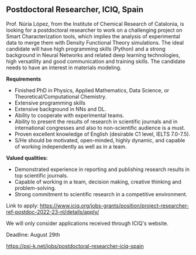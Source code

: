 ## Postdoctoral Researcher, ICIQ, Spain



Prof. Núria López, from the Institute of Chemical Research of Catalonia, is looking for a postdoctoral researcher to work on a challenging project on Smart Characterization tools, which implies the analysis of experimental data to merge them with Density Functional Theory simulations. The ideal candidate will have high programming skills (Python) and a strong background in Neural Networks and related deep learning technologies, high versatility and good communication and training skills. The candidate needs to have an interest in materials modeling.

 

**Requirements**

- Finished PhD in Physics, Applied Mathematics, Data Science, or Theoretical/Computational Chemistry.
- Extensive programming skills
- Extensive background in NNs and DL.
- Ability to cooperate with experimental teams.
- Ability to present the results of research in scientific journals and in international congresses and also to non-scientific audience is a must.
- Proven excellent knowledge of English (desirable C1 level, IELTS 7.0-7.5).
- S/He should be motivated, open-minded, highly dynamic, and capable of working independently as well as in a team.

**Valued qualities:**

- Demonstrated experience in reporting and publishing research results in top scientific journals.
- Capable of working in a team, decision making, creative thinking and problem-solving.
- Strong commitment to scientific research in a competitive environment.

 

Link to apply: https://www.iciq.org/jobs-grants/position/project-researcher-ref-postdoc-2022-23-nl/details/apply/

We will only consider applications received through ICIQ's website.

Deadline: August 29th



https://psi-k.net/jobs/postdoctoral-researcher-iciq-spain